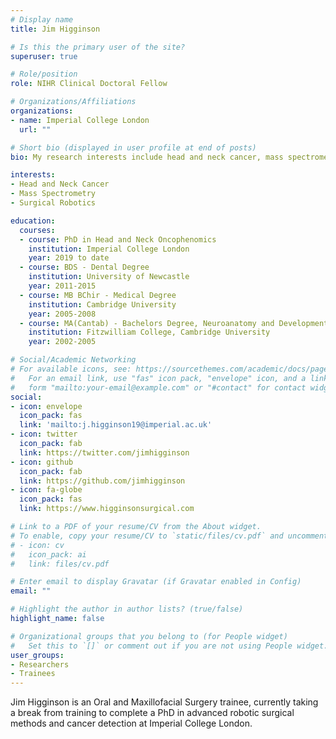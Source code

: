 ```yaml
---
# Display name
title: Jim Higginson

# Is this the primary user of the site?
superuser: true

# Role/position
role: NIHR Clinical Doctoral Fellow

# Organizations/Affiliations
organizations:
- name: Imperial College London
  url: ""

# Short bio (displayed in user profile at end of posts)
bio: My research interests include head and neck cancer, mass spectrometry and surgical robotics

interests:
- Head and Neck Cancer
- Mass Spectrometry 
- Surgical Robotics

education:
  courses:
  - course: PhD in Head and Neck Oncophenomics
    institution: Imperial College London
    year: 2019 to date
  - course: BDS - Dental Degree
    institution: University of Newcastle
    year: 2011-2015
  - course: MB BChir - Medical Degree
    institution: Cambridge University
    year: 2005-2008
  - course: MA(Cantab) - Bachelors Degree, Neuroanatomy and Development
    institution: Fitzwilliam College, Cambridge University
    year: 2002-2005

# Social/Academic Networking
# For available icons, see: https://sourcethemes.com/academic/docs/page-builder/#icons
#   For an email link, use "fas" icon pack, "envelope" icon, and a link in the
#   form "mailto:your-email@example.com" or "#contact" for contact widget.
social:
- icon: envelope
  icon_pack: fas
  link: 'mailto:j.higginson19@imperial.ac.uk'
- icon: twitter
  icon_pack: fab
  link: https://twitter.com/jimhigginson
- icon: github
  icon_pack: fab
  link: https://github.com/jimhigginson
- icon: fa-globe
  icon_pack: fas
  link: https://www.higginsonsurgical.com

# Link to a PDF of your resume/CV from the About widget.
# To enable, copy your resume/CV to `static/files/cv.pdf` and uncomment the lines below.
# - icon: cv
#   icon_pack: ai
#   link: files/cv.pdf

# Enter email to display Gravatar (if Gravatar enabled in Config)
email: ""

# Highlight the author in author lists? (true/false)
highlight_name: false

# Organizational groups that you belong to (for People widget)
#   Set this to `[]` or comment out if you are not using People widget.
user_groups:
- Researchers
- Trainees
---
```


Jim Higginson is an Oral and Maxillofacial Surgery trainee, currently taking a break from training to complete a PhD in advanced robotic surgical methods and cancer detection at Imperial College London.
